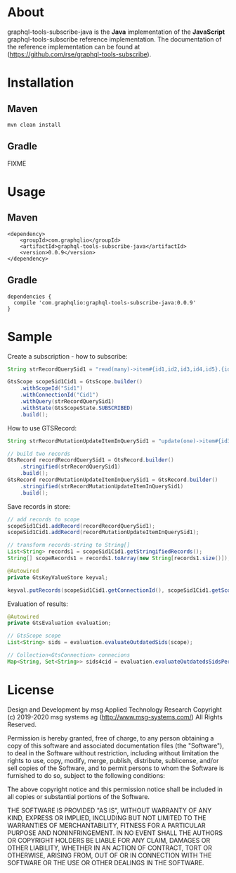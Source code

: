 # About
graphql-tools-subscribe-java is the **Java** implementation of the **JavaScript** graphql-tools-subscribe reference implementation. 
The documentation of the reference implementation can be found at  (https://github.com/rse/graphql-tools-subscribe). 

# Installation
## Maven 

```
mvn clean install
```

## Gradle 

FIXME

# Usage 

## Maven 
```
<dependency>
	<groupId>com.graphqlio</groupId>
	<artifactId>graphql-tools-subscribe-java</artifactId>
	<version>0.0.9</version>
</dependency>

```

## Gradle 

```
dependencies {
  compile 'com.graphqlio:graphql-tools-subscribe-java:0.0.9'
}
```


# Sample 

Create a subscription - how to subscribe:

``` java
String strRecordQuerySid1 = "read(many)->item#{id1,id2,id3,id4,id5}.{id,name,address,email}";

GtsScope scopeSid1Cid1 = GtsScope.builder()
	.withScopeId("Sid1")
	.withConnectionId("Cid1")
	.withQuery(strRecordQuerySid1)
	.withState(GtsScopeState.SUBSCRIBED)
	.build();
```


How to use GTSRecord:

``` java
String strRecordMutationUpdateItemInQuerySid1 = "update(one)->item#{id3}.{email}";

// build two records
GtsRecord recordRecordQuerySid1 = GtsRecord.builder()
	.stringified(strRecordQuerySid1)
	.build();
GtsRecord recordMutationUpdateItemInQuerySid1 = GtsRecord.builder()
	.stringified(strRecordMutationUpdateItemInQuerySid1)
	.build();
```


Save records in store:

``` java
// add records to scope
scopeSid1Cid1.addRecord(recordRecordQuerySid1);
scopeSid1Cid1.addRecord(recordMutationUpdateItemInQuerySid1);

// transform records-string to String[]
List<String> records1 = scopeSid1Cid1.getStringifiedRecords();
String[] scopeRecords1 = records1.toArray(new String[records1.size()]);

@Autowired
private GtsKeyValueStore keyval;

keyval.putRecords(scopeSid1Cid1.getConnectionId(), scopeSid1Cid1.getScopeId(), scopeRecords1);
```


Evaluation of results:

``` java
@Autowired
private GtsEvaluation evaluation;

// GtsScope scope
List<String> sids = evaluation.evaluateOutdatedSids(scope);

// Collection<GtsConnection> connecions
Map<String, Set<String>> sids4cid = evaluation.evaluateOutdatedsSidsPerCid(sids, connecions);
```


# License 
Design and Development by msg Applied Technology Research
Copyright (c) 2019-2020 msg systems ag (http://www.msg-systems.com/)
All Rights Reserved.
 
Permission is hereby granted, free of charge, to any person obtaining
a copy of this software and associated documentation files (the
"Software"), to deal in the Software without restriction, including
without limitation the rights to use, copy, modify, merge, publish,
distribute, sublicense, and/or sell copies of the Software, and to
permit persons to whom the Software is furnished to do so, subject to
the following conditions:
 
The above copyright notice and this permission notice shall be included
in all copies or substantial portions of the Software.
 
THE SOFTWARE IS PROVIDED "AS IS", WITHOUT WARRANTY OF ANY KIND,
EXPRESS OR IMPLIED, INCLUDING BUT NOT LIMITED TO THE WARRANTIES OF
MERCHANTABILITY, FITNESS FOR A PARTICULAR PURPOSE AND NONINFRINGEMENT.
IN NO EVENT SHALL THE AUTHORS OR COPYRIGHT HOLDERS BE LIABLE FOR ANY
CLAIM, DAMAGES OR OTHER LIABILITY, WHETHER IN AN ACTION OF CONTRACT,
TORT OR OTHERWISE, ARISING FROM, OUT OF OR IN CONNECTION WITH THE
SOFTWARE OR THE USE OR OTHER DEALINGS IN THE SOFTWARE.